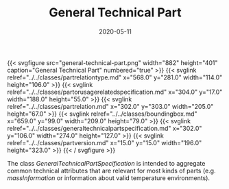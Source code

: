 ﻿---
title: General Technical Part
toc: false
type: specs
layout: diagram
date: "2020-05-11"
draft: false
specification: VEC
version: 1.2.0
documentType: "Recommendation"
elementType: Diagram
classes:
  - PartRelationType
  - PartOrUsageRelatedSpecification
  - PartRelation
  - BoundingBox
  - GeneralTechnicalPartSpecification
  - PartVersion
menu:
  VEC-1.2.0:    
    parent: general-component-data
    identifier: general-component-data/general-technical-part
    weight: 1004002 

# Prev/next pager order (if `docs_section_pager` enabled in `params.toml`)
weight: 1004002
---
{{< svgfigure src="general-technical-part.png" width="882" height="401" caption="General Technical Part" numbered="true" >}}
  {{< svglink relref="../../classes/partrelationtype.md" x="568.0" y="281.0" width="114.0" height="106.0" >}}
  {{< svglink relref="../../classes/partorusagerelatedspecification.md" x="304.0" y="17.0" width="188.0" height="55.0" >}}
  {{< svglink relref="../../classes/partrelation.md" x="302.0" y="303.0" width="205.0" height="67.0" >}}
  {{< svglink relref="../../classes/boundingbox.md" x="659.0" y="99.0" width="209.0" height="79.0" >}}
  {{< svglink relref="../../classes/generaltechnicalpartspecification.md" x="302.0" y="106.0" width="274.0" height="127.0" >}}
  {{< svglink relref="../../classes/partversion.md" x="15.0" y="15.0" width="196.0" height="323.0" >}}
{{< / svgfigure >}}
<p> The class <i>GeneralTechnicalPartSpecification</i> is intended to aggregate common technical attributes that are relevant for most kinds of parts (e.g. <i>massInformation </i>or information about valid temperature environments).      </p>